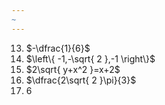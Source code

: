 ```yaml
---
~
---
```

13. $-\dfrac{1}{6}$
14. $\left\{ -1,-\sqrt{ 2 },-1 \right\}$
15. $2\sqrt{ y+x^2 }=x+2$
16. $\dfrac{2\sqrt{ 2 }\pi}{3}$
17. $6$


 